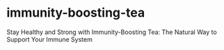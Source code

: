 # immunity-boosting-tea
Stay Healthy and Strong with Immunity-Boosting Tea: The Natural Way to Support Your Immune System
